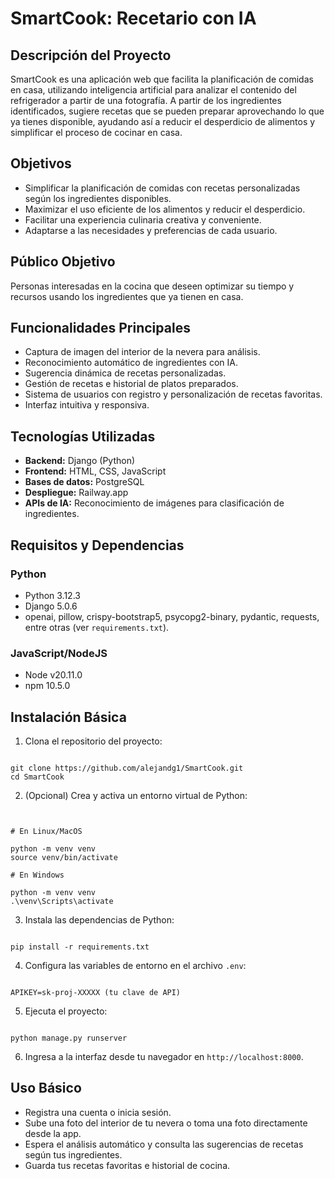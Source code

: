 # SmartCook: Recetario con IA

## Descripción del Proyecto
SmartCook es una aplicación web que facilita la planificación de comidas en casa, utilizando inteligencia artificial para analizar el contenido del refrigerador a partir de una fotografía. A partir de los ingredientes identificados, sugiere recetas que se pueden preparar aprovechando lo que ya tienes disponible, ayudando así a reducir el desperdicio de alimentos y simplificar el proceso de cocinar en casa.

## Objetivos
- Simplificar la planificación de comidas con recetas personalizadas según los ingredientes disponibles.
- Maximizar el uso eficiente de los alimentos y reducir el desperdicio.
- Facilitar una experiencia culinaria creativa y conveniente.
- Adaptarse a las necesidades y preferencias de cada usuario.

## Público Objetivo
Personas interesadas en la cocina que deseen optimizar su tiempo y recursos usando los ingredientes que ya tienen en casa.

## Funcionalidades Principales
- Captura de imagen del interior de la nevera para análisis.
- Reconocimiento automático de ingredientes con IA.
- Sugerencia dinámica de recetas personalizadas.
- Gestión de recetas e historial de platos preparados.
- Sistema de usuarios con registro y personalización de recetas favoritas.
- Interfaz intuitiva y responsiva.

## Tecnologías Utilizadas
- **Backend:** Django (Python)
- **Frontend:** HTML, CSS, JavaScript
- **Bases de datos:** PostgreSQL
- **Despliegue:** Railway.app
- **APIs de IA:** Reconocimiento de imágenes para clasificación de ingredientes.

## Requisitos y Dependencias

### Python
- Python 3.12.3
- Django 5.0.6
- openai, pillow, crispy-bootstrap5, psycopg2-binary, pydantic, requests, entre otras (ver `requirements.txt`).

### JavaScript/NodeJS
- Node v20.11.0
- npm 10.5.0

## Instalación Básica

1. Clona el repositorio del proyecto:
```

git clone https://github.com/alejandg1/SmartCook.git
cd SmartCook

```
2. (Opcional) Crea y activa un entorno virtual de Python:
```


# En Linux/MacOS

python -m venv venv
source venv/bin/activate

# En Windows

python -m venv venv
.\venv\Scripts\activate

```
3. Instala las dependencias de Python:
```

pip install -r requirements.txt

```
4. Configura las variables de entorno en el archivo `.env`:
```

APIKEY=sk-proj-XXXXX (tu clave de API)

```
5. Ejecuta el proyecto:
```

python manage.py runserver

```
6. Ingresa a la interfaz desde tu navegador en `http://localhost:8000`.

## Uso Básico

- Registra una cuenta o inicia sesión.
- Sube una foto del interior de tu nevera o toma una foto directamente desde la app.
- Espera el análisis automático y consulta las sugerencias de recetas según tus ingredientes.
- Guarda tus recetas favoritas e historial de cocina.